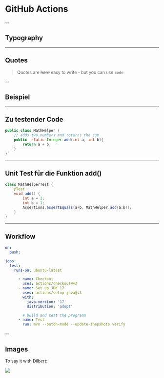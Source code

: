 # GitHub Actions

--

## Typography

---

## Quotes

> Quotes are ~~hard~~ easy
> to write - but you can use `code`

--

## Beispiel   

---

## Zu testender Code 

```Java 
public class MathHelper {
    // adds two numbers and returns the sum
    public  static Integer add(int a, int b){
        return a + b;
    }
}`
```

---

## Unit Test für die Funktion add()

```Java
class MathHelperTest {
    @Test
    void add() {
        int a = 1;
        int b = 1;
        Assertions.assertEquals(a+b, MathHelper.add(a,b));
    }
}
```

---

## Workflow 

```yaml
on:
  push:
```
<!-- .element: class="fragment" data-fragment-index="2" -->
```yaml
jobs:
  test:
    runs-on: ubuntu-latest
```
<!-- .element: class="fragment" data-fragment-index="2" -->
<!-- .element: class="fragment" data-fragment-index="3" -->
```yaml
      - name: Checkout
        uses: actions/checkout@v3
      - name: Set up JDK 17
        uses: actions/setup-java@v3
        with:
          java-version: '17'
          distribution: 'adopt'
```
<!-- .element: class="fragment" data-fragment-index="3" -->

<!-- .element: class="fragment" data-fragment-index="4" -->
```yaml
        # build and test the programm
      - name: Test
        run: mvn --batch-mode --update-snapshots verify
```
<!-- .element: class="fragment" data-fragment-index="4" -->
--
## Images

<span>To say it with
[Dilbert](https://dilbert.com/strip/1995-12-10):</span><!-- .element: class="decent x-small"-->

![](https://assets.amuniversal.com/0e1eaf909fcf012f2fe600163e41dd5b)
